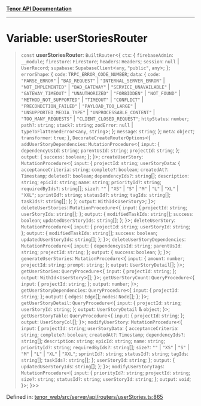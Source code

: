 [**Tenor API Documentation**](../../README.md)

***

# Variable: userStoriesRouter

> `const` **userStoriesRouter**: `BuiltRouter`\<\{ `ctx`: \{ `firebaseAdmin`: `__module`; `firestore`: `Firestore`; `headers`: `Headers`; `session`: `null` \| `UserRecord`; `supabase`: `SupabaseClient`\<`any`, `"public"`, `any`\>; \}; `errorShape`: \{ `code`: `TRPC_ERROR_CODE_NUMBER`; `data`: \{ `code`: `"PARSE_ERROR"` \| `"BAD_REQUEST"` \| `"INTERNAL_SERVER_ERROR"` \| `"NOT_IMPLEMENTED"` \| `"BAD_GATEWAY"` \| `"SERVICE_UNAVAILABLE"` \| `"GATEWAY_TIMEOUT"` \| `"UNAUTHORIZED"` \| `"FORBIDDEN"` \| `"NOT_FOUND"` \| `"METHOD_NOT_SUPPORTED"` \| `"TIMEOUT"` \| `"CONFLICT"` \| `"PRECONDITION_FAILED"` \| `"PAYLOAD_TOO_LARGE"` \| `"UNSUPPORTED_MEDIA_TYPE"` \| `"UNPROCESSABLE_CONTENT"` \| `"TOO_MANY_REQUESTS"` \| `"CLIENT_CLOSED_REQUEST"`; `httpStatus`: `number`; `path?`: `string`; `stack?`: `string`; `zodError`: `null` \| `typeToFlattenedError`\<`any`, `string`\>; \}; `message`: `string`; \}; `meta`: `object`; `transformer`: `true`; \}, `DecorateCreateRouterOptions`\<\{ `addUserStoryDependencies`: `MutationProcedure`\<\{ `input`: \{ `dependencyUsId`: `string`; `parentUsId`: `string`; `projectId`: `string`; \}; `output`: \{ `success`: `boolean`; \}; \}\>; `createUserStory`: `MutationProcedure`\<\{ `input`: \{ `projectId`: `string`; `userStoryData`: \{ `acceptanceCriteria`: `string`; `complete?`: `boolean`; `createdAt?`: `Timestamp`; `deleted?`: `boolean`; `dependencyIds?`: `string`[]; `description`: `string`; `epicId`: `string`; `name`: `string`; `priorityId?`: `string`; `requiredByIds?`: `string`[]; `size?`: `""` \| `"XS"` \| `"S"` \| `"M"` \| `"L"` \| `"XL"` \| `"XXL"`; `sprintId?`: `string`; `statusId?`: `string`; `tagIds`: `string`[]; `taskIds?`: `string`[]; \}; \}; `output`: `WithId`\<`UserStory`\>; \}\>; `deleteUserStories`: `MutationProcedure`\<\{ `input`: \{ `projectId`: `string`; `userStoryIds`: `string`[]; \}; `output`: \{ `modifiedTaskIds`: `string`[]; `success`: `boolean`; `updatedUserStoryIds`: `string`[]; \}; \}\>; `deleteUserStory`: `MutationProcedure`\<\{ `input`: \{ `projectId`: `string`; `userStoryId`: `string`; \}; `output`: \{ `modifiedTaskIds`: `string`[]; `success`: `boolean`; `updatedUserStoryIds`: `string`[]; \}; \}\>; `deleteUserStoryDependencies`: `MutationProcedure`\<\{ `input`: \{ `dependencyUsId`: `string`; `parentUsId`: `string`; `projectId`: `string`; \}; `output`: \{ `success`: `boolean`; \}; \}\>; `generateUserStories`: `MutationProcedure`\<\{ `input`: \{ `amount`: `number`; `projectId`: `string`; `prompt`: `string`; \}; `output`: `UserStoryDetail`[]; \}\>; `getUserStories`: `QueryProcedure`\<\{ `input`: \{ `projectId`: `string`; \}; `output`: `WithId`\<`UserStory`\>[]; \}\>; `getUserStoryCount`: `QueryProcedure`\<\{ `input`: \{ `projectId`: `string`; \}; `output`: `number`; \}\>; `getUserStoryDependencies`: `QueryProcedure`\<\{ `input`: \{ `projectId`: `string`; \}; `output`: \{ `edges`: `Edge`[]; `nodes`: `Node`[]; \}; \}\>; `getUserStoryDetail`: `QueryProcedure`\<\{ `input`: \{ `projectId`: `string`; `userStoryId`: `string`; \}; `output`: `UserStoryDetail` & `object`; \}\>; `getUserStoryTable`: `QueryProcedure`\<\{ `input`: \{ `projectId`: `string`; \}; `output`: `UserStoryCol`[]; \}\>; `modifyUserStory`: `MutationProcedure`\<\{ `input`: \{ `projectId`: `string`; `userStoryData`: \{ `acceptanceCriteria`: `string`; `complete?`: `boolean`; `createdAt?`: `Timestamp`; `dependencyIds?`: `string`[]; `description`: `string`; `epicId`: `string`; `name`: `string`; `priorityId?`: `string`; `requiredByIds?`: `string`[]; `size?`: `""` \| `"XS"` \| `"S"` \| `"M"` \| `"L"` \| `"XL"` \| `"XXL"`; `sprintId?`: `string`; `statusId?`: `string`; `tagIds`: `string`[]; `taskIds?`: `string`[]; \}; `userStoryId`: `string`; \}; `output`: \{ `updatedUserStoryIds`: `string`[]; \}; \}\>; `modifyUserStoryTags`: `MutationProcedure`\<\{ `input`: \{ `priorityId?`: `string`; `projectId`: `string`; `size?`: `string`; `statusId?`: `string`; `userStoryId`: `string`; \}; `output`: `void`; \}\>; \}\>\>

Defined in: [tenor\_web/src/server/api/routers/userStories.ts:865](https://github.com/Apantli/Tenor/blob/293d0ddb2d5307c4150fcd161249995fd5278c7d/tenor_web/src/server/api/routers/userStories.ts#L865)
